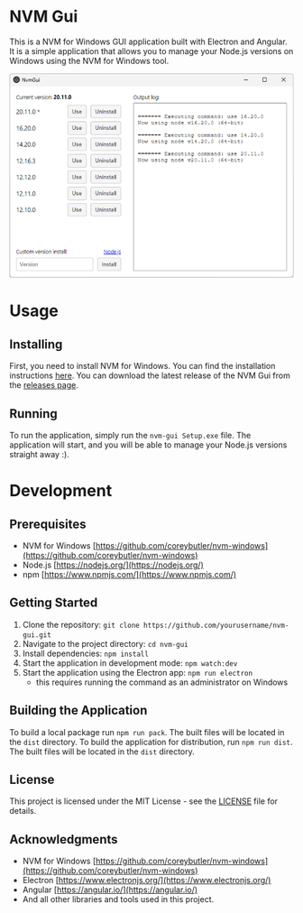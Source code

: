 # NVM Gui

This is a NVM for Windows GUI application built with Electron and Angular. It is a simple application that allows you to manage your Node.js versions on Windows using the NVM for Windows tool.

![NVM Gui](https://raw.githubusercontent.com/threydor/staticassets/main/images/nvm-gui-0-0-1.png)

# Usage
## Installing
First, you need to install NVM for Windows. You can find the installation instructions [here](https://github.com/coreybutler/nvm-windows).
You can download the latest release of the NVM Gui from the [releases page](https://github.com/threydor/nvm-gui/releases).

## Running
To run the application, simply run the `nvm-gui Setup.exe` file. The application will start, and you will be able to manage your Node.js versions straight away :).



# Development
## Prerequisites

- NVM for Windows [https://github.com/coreybutler/nvm-windows](https://github.com/coreybutler/nvm-windows)
- Node.js [https://nodejs.org/](https://nodejs.org/)
- npm [https://www.npmjs.com/](https://www.npmjs.com/)

## Getting Started

1. Clone the repository: `git clone https://github.com/yourusername/nvm-gui.git`
2. Navigate to the project directory: `cd nvm-gui`
3. Install dependencies: `npm install`
4. Start the application in development mode: `npm watch:dev`
5. Start the application using the Electron app: `npm run electron`
   * this requires running the command as an administrator on Windows

## Building the Application

To build a local package run `npm run pack`. The built files will be located in the `dist` directory.
To build the application for distribution, run `npm run dist`. The built files will be located in the `dist` directory.

## License

This project is licensed under the MIT License - see the [LICENSE](LICENSE) file for details.

## Acknowledgments

- NVM for Windows [https://github.com/coreybutler/nvm-windows](https://github.com/coreybutler/nvm-windows)
- Electron [https://www.electronjs.org/](https://www.electronjs.org/)
- Angular [https://angular.io/](https://angular.io/)
- And all other libraries and tools used in this project.
